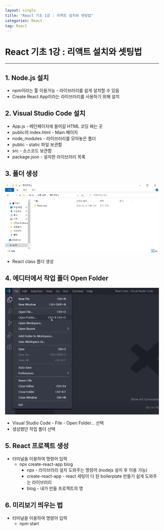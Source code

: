 ```yaml
---
layout: single
title: "React 기초 1강 : 리액트 설치와 셋팅법"
categories: React
tag: React
---
```

React 기초 1강 : 리액트 설치와 셋팅법
=======

---

## 1. Node.js 설치

- npm이라는 툴 이용가능 - 라이브러리를 쉽게 설치할 수 있음
- Create React App이라는 라이브러리를 사용하기 위해 설치



## 2. Visual Studio Code 설치

- App.js - 메인페이지에 들어갈 HTML 코딩 짜는 곳
- public의 index.html - Main 페이지
- node_modules - 라이브러리를 모아놓은 폴더
- public - static 파일 보관함
- src - 소스코드 보관함
- package.json - 설치한 라이브러리 목록



## 3. 폴더 생성

![image-20220216175212486](../images/2022-02-16-first/image-20220216175212486.png)

- React class 폴더 생성



## 4. 에디터에서 작업 폴더 Open Folder

![image-20220216175445994](../images/2022-02-16-first/image-20220216175445994.png)

- Visual Studio Code - File - Open Folder... 선택
- 생성했던 작업 폴더 선택



## 5. React 프로젝트 생성

- 터미널을 이용하여 명령어 입력
  - npx create-react-app blog
    - npx - 라이브러리 설치 도와주는 명렁어 (nodejs 설치 후 이용 가능)
    - create-react-app - react 세팅이 다 된 boilerplate 만들기 쉽게 도와주는 라이브러리
    - blog - 내가 만들 프로젝트의 명



## 6. 미리보기 띄우는 법

- 터미널을 이용하여 명령어 입력
  - npm start
